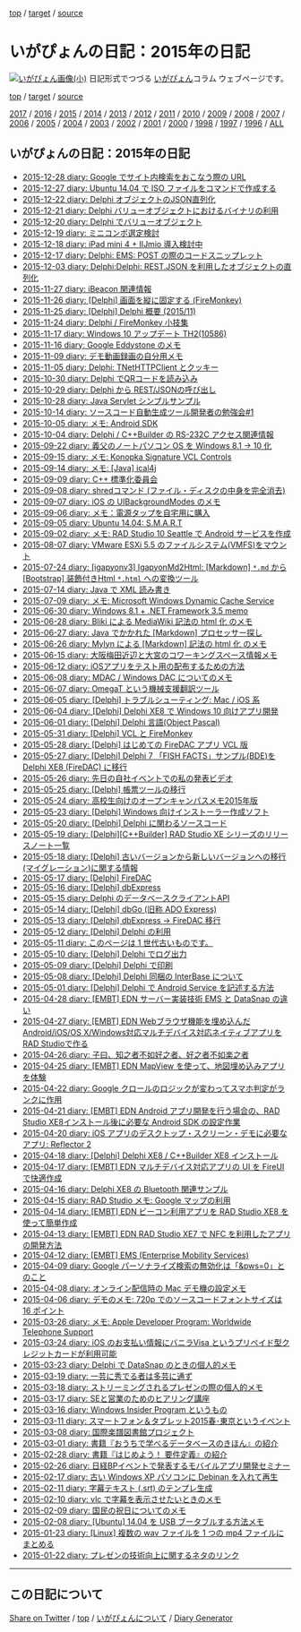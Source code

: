 [top](../index.html) / [target](https://igapyon.github.io/diary/2015/index.html) / [source](https://github.com/igapyon/diary/blob/gh-pages/2015/index.html.src.md) 

いがぴょんの日記：2015年の日記
=====================================================================================================
[![いがぴょん画像(小)](https://igapyon.github.io/diary/images/iga200306s.jpg "いがぴょん")](https://igapyon.github.io/diary/memo/memoigapyon.html) 日記形式でつづる [いがぴょん](https://igapyon.github.io/diary/memo/memoigapyon.html)コラム ウェブページです。


[top](../index.html) 
/ [target](https://igapyon.github.io/diary/2015/index.html) 
/ [source](https://github.com/igapyon/diary/blob/gh-pages/2015/index.html.src.md) 

[2017](../2017/index.html)
/ [2016](../2016/index.html)
/ [2015](index.html)
/ [2014](../2014/index.html)
/ [2013](../2013/index.html)
/ [2012](../2012/index.html)
/ [2011](../2011/index.html)
/ [2010](../2010/index.html)
/ [2009](../2009/index.html)
/ [2008](../2008/index.html)
/ [2007](../2007/index.html)
/ [2006](../2006/index.html)
/ [2005](../2005/index.html)
/ [2004](../2004/index.html)
/ [2003](../2003/index.html)
/ [2002](../2002/index.html)
/ [2001](../2001/index.html)
/ [2000](../2000/index.html)
/ [1998](../1998/index.html)
/ [1997](../1997/index.html)
/ [1996](../1996/index.html)
/ [ALL](../idxall.html)


## いがぴょんの日記：2015年の日記

* [2015-12-28 diary: Google でサイト内検索をおこなう際の URL](ig151228.html)
* [2015-12-27 diary: Ubuntu 14.04 で ISO ファイルをコマンドで作成する](ig151227.html)
* [2015-12-22 diary: Delphi オブジェクトのJSON直列化](ig151222.html)
* [2015-12-21 diary: Delphi バリューオブジェクトにおけるバイナリの利用](ig151221.html)
* [2015-12-20 diary: Delphi でバリューオブジェクト](ig151220.html)
* [2015-12-19 diary: ミニコンポ選定検討](ig151219.html)
* [2015-12-18 diary: iPad mini 4 + IIJmio 導入検討中](ig151218.html)
* [2015-12-17 diary: Delphi: EMS: POST の際のコードスニップレット](ig151217.html)
* [2015-12-03 diary: Delphi:Delphi: REST.JSON を利用したオブジェクトの直列化](ig151203.html)
* [2015-11-27 diary: iBeacon 関連情報](ig151127.html)
* [2015-11-26 diary: [Delphi] 画面を縦に固定する (FireMonkey)](ig151126.html)
* [2015-11-25 diary: [Delphi] Delphi 概要 (2015/11)](ig151125.html)
* [2015-11-24 diary: Delphi / FireMonkey 小技集](ig151124.html)
* [2015-11-17 diary: Windows 10 アップデート TH2(10586)](ig151117.html)
* [2015-11-16 diary: Google Eddystone のメモ](ig151116.html)
* [2015-11-09 diary: デモ動画録画の自分用メモ](ig151109.html)
* [2015-11-05 diary: Delphi: TNetHTTPClient とクッキー](ig151105.html)
* [2015-10-30 diary: Delphi でQRコードを読み込み](ig151030.html)
* [2015-10-29 diary: Delphi から REST/JSONの呼び出し](ig151029.html)
* [2015-10-28 diary: Java Servlet シンプルサンプル](ig151028.html)
* [2015-10-14 diary: ソースコード自動生成ツール開発者の勉強会#1](ig151014.html)
* [2015-10-05 diary: メモ: Android SDK](ig151005.html)
* [2015-10-04 diary: Delphi / C++Builder の RS-232C アクセス関連情報](ig151004.html)
* [2015-09-22 diary: 義父のノートパソコン OS を Windows 8.1 -&gt; 10 化](ig150922.html)
* [2015-09-15 diary: メモ: Konopka Signature VCL Controls](ig150915.html)
* [2015-09-14 diary: メモ: [Java] ical4j](ig150914.html)
* [2015-09-09 diary: C++ 標準化委員会](ig150909.html)
* [2015-09-08 diary: shredコマンド (ファイル・ディスクの中身を完全消去)](ig150908.html)
* [2015-09-07 diary: iOS の UIBackgroundModes のメモ](ig150907.html)
* [2015-09-06 diary: メモ：電源タップを自宅用に購入](ig150906.html)
* [2015-09-05 diary: Ubuntu 14.04: S.M.A.R.T](ig150905.html)
* [2015-09-02 diary: メモ: RAD Studio 10 Seattle で Android サービスを作成](ig150902.html)
* [2015-08-07 diary: VMware ESXi 5.5 のファイルシステム(VMFS)をマウント](ig150807.html)
* [2015-07-24 diary: [igapyonv3] IgapyonMd2Html: [Markdown] `*.md` から [Bootstrap] 装飾付きHtml `*.html` への変換ツール](ig150724.html)
* [2015-07-14 diary: Java で XML 読み書き](ig150714.html)
* [2015-07-09 diary: メモ: Microsoft Windows Dynamic Cache Service](ig150709.html)
* [2015-06-30 diary: Windows 8.1 + .NET Framework 3.5 memo](ig150630.html)
* [2015-06-28 diary: Bliki による MediaWiki 記法の html 化 のメモ](ig150628.html)
* [2015-06-27 diary: Java でかかれた [Markdown] プロセッサー探し](ig150627.html)
* [2015-06-26 diary: Mylyn による [Markdown] 記法の html 化 のメモ](ig150626.html)
* [2015-06-15 diary: 大阪梅田近辺と大宮のコワーキングスペース情報メモ](ig150615.html)
* [2015-06-12 diary: iOSアプリをテスト用の配布するための方法](ig150612.html)
* [2015-06-08 diary: MDAC / Windows DAC についてのメモ](ig150608.html)
* [2015-06-07 diary: OmegaT という機械支援翻訳ツール](ig150607.html)
* [2015-06-05 diary: [Delphi] トラブルシューティング: Mac / iOS 系](ig150605.html)
* [2015-06-04 diary: [Delphi] Delphi XE8 で Windows 10 向けアプリ開発](ig150604.html)
* [2015-06-01 diary: [Delphi] Delphi 言語(Object Pascal)](ig150601.html)
* [2015-05-31 diary: [Delphi] VCL と FireMonkey](ig150531.html)
* [2015-05-28 diary: [Delphi] はじめての FireDAC アプリ VCL 版](ig150528.html)
* [2015-05-27 diary: [Delphi] Delphi 7 「FISH FACTS」サンプル(BDE)を Delphi XE8 (FireDAC) に移行](ig150527.html)
* [2015-05-26 diary: 先日の自社イベントでの私の発表ビデオ](ig150526.html)
* [2015-05-25 diary: [Delphi] 帳票ツールの移行](ig150525.html)
* [2015-05-24 diary: 高校生向けのオープンキャンパスメモ2015年版](ig150524.html)
* [2015-05-23 diary: [Delphi] Windows 向けインストーラー作成ソフト](ig150523.html)
* [2015-05-20 diary: [Delphi] Delphi に関わるソースコード](ig150520.html)
* [2015-05-19 diary: [Delphi][C++Builder] RAD Studio XE シリーズのリリースノート一覧](ig150519.html)
* [2015-05-18 diary: [Delphi] 古いバージョンから新しいバージョンへの移行(マイグレーション)に関する情報](ig150518.html)
* [2015-05-17 diary: [Delphi] FireDAC](ig150517.html)
* [2015-05-16 diary: [Delphi] dbExpress](ig150516.html)
* [2015-05-15 diary: Delphi のデータベースクライアントAPI](ig150515.html)
* [2015-05-14 diary: [Delphi] dbGo (旧称 ADO Express)](ig150514.html)
* [2015-05-13 diary: [Delphi] dbExpress -&gt; FireDAC 移行](ig150513.html)
* [2015-05-12 diary: [Delphi] Delphi の利用](ig150512.html)
* [2015-05-11 diary: このページは 1 世代古いものです。](ig150511.html)
* [2015-05-10 diary: [Delphi] Delphi でログ出力](ig150510.html)
* [2015-05-09 diary: [Delphi] Delphi で印刷](ig150509.html)
* [2015-05-08 diary: [Delphi] Delphi 同梱の InterBase について](ig150508.html)
* [2015-05-01 diary: [Delphi] Delphi で Android Service を記述する方法](ig150501.html)
* [2015-04-28 diary: [EMBT] EDN サーバー実装技術 EMS と DataSnap の違い](ig150428.html)
* [2015-04-27 diary: [EMBT] EDN Webブラウザ機能を埋め込んだAndroid/iOS/OS X/Windows対応マルチデバイス対応ネイティブアプリをRAD Studioで作る](ig150427.html)
* [2015-04-26 diary: 子曰、知之者不如好之者、好之者不如楽之者](ig150426.html)
* [2015-04-25 diary: [EMBT] EDN MapView を使って、地図埋め込みアプリを体験](ig150425.html)
* [2015-04-22 diary: Google クロールのロジックが変わってスマホ判定がランクに作用](ig150422.html)
* [2015-04-21 diary: [EMBT] EDN Android アプリ開発を行う場合の、RAD Studio XE8インストール後に必要な Android SDK の設定作業](ig150421.html)
* [2015-04-20 diary: iOS アプリのデスクトップ・スクリーン・デモに必要なアプリ: Reflector 2](ig150420.html)
* [2015-04-18 diary: [Delphi] Delphi XE8 / C++Builder XE8 インストール](ig150418.html)
* [2015-04-17 diary: [EMBT] EDN マルチデバイス対応アプリの UI を FireUI で快適作成](ig150417.html)
* [2015-04-16 diary: Delphi XE8 の Bluetooth 関連サンプル](ig150416.html)
* [2015-04-15 diary: RAD Studio メモ: Google マップの利用](ig150415.html)
* [2015-04-14 diary: [EMBT] EDN ビーコン利用アプリを RAD Studio XE8 を使って簡単作成](ig150414.html)
* [2015-04-13 diary: [EMBT] EDN RAD Studio XE7 で NFC を利用したアプリの開発方法](ig150413.html)
* [2015-04-12 diary: [EMBT] EMS (Enterprise Mobility Services)](ig150412.html)
* [2015-04-09 diary: Google パーソナライズ検索の無効化は「&amp;pws=0」とのこと](ig150409.html)
* [2015-04-08 diary: オンライン配信時の Mac デモ機の設定メモ](ig150408.html)
* [2015-04-06 diary: デモのメモ: 720p でのソースコードフォントサイズは 16 ポイント](ig150406.html)
* [2015-03-26 diary: メモ: Apple Developer Program: Worldwide Telephone Support](ig150326.html)
* [2015-03-24 diary: iOS のお支払い情報にバニラVisa というプリペイド型クレジットカードが利用可能](ig150324.html)
* [2015-03-23 diary: Delphi で DataSnap のときの個人的メモ](ig150323.html)
* [2015-03-19 diary: 一芸に秀でる者は多芸に通ず](ig150319.html)
* [2015-03-18 diary: ストリーミングされるプレゼンの際の個人的メモ](ig150318.html)
* [2015-03-17 diary: SEと営業のためのヒアリング講座](ig150317.html)
* [2015-03-16 diary: Windows Insider Program というもの](ig150316.html)
* [2015-03-11 diary: スマートフォン＆タブレット2015春･東京というイベント](ig150311.html)
* [2015-03-08 diary: 国際楽譜図書館プロジェクト](ig150308.html)
* [2015-03-01 diary: 書籍『おうちで学べるデータベースのきほん』の紹介](ig150301.html)
* [2015-02-28 diary: 書籍『はじめよう！ 要件定義』の紹介](ig150228.html)
* [2015-02-26 diary: 日経BPイベントで発表するモバイルアプリ開発セミナー](ig150226.html)
* [2015-02-17 diary: 古い Windows XP パソコンに Debinan を入れて再生](ig150217.html)
* [2015-02-11 diary: 字幕テキスト (.srt) のテンプレ生成](ig150211.html)
* [2015-02-10 diary: vlc で字幕を表示させたいときのメモ](ig150210.html)
* [2015-02-09 diary: 国民の祝日についてのメモ](ig150209.html)
* [2015-02-08 diary: [Ubuntu] 14.04 を USB ブータブルする方法メモ](ig150208.html)
* [2015-01-23 diary: [Linux] 複数の wav ファイルを 1 つの mp4 ファイルにまとめる](ig150123.html)
* [2015-01-22 diary: プレゼンの技術向上に関するネタのリンク](ig150122.html)


----------------------------------------------------------------------------------------------------

## この日記について

[Share on Twitter](https://twitter.com/intent/tweet?hashtags=igapyon%2Cdiary%2C%E3%81%84%E3%81%8C%E3%81%B4%E3%82%87%E3%82%93&text=%E3%81%84%E3%81%8C%E3%81%B4%E3%82%87%E3%82%93%E3%81%AE%E6%97%A5%E8%A8%98%EF%BC%9A2015%E5%B9%B4%E3%81%AE%E6%97%A5%E8%A8%98&url=https%3A%2F%2Figapyon.github.io%2Fdiary%2F2015%2Findex.html) / [top](../index.html) / [いがぴょんについて](https://igapyon.github.io/diary/memo/memoigapyon.html) / [Diary Generator](https://github.com/igapyon/igapyonv3)
